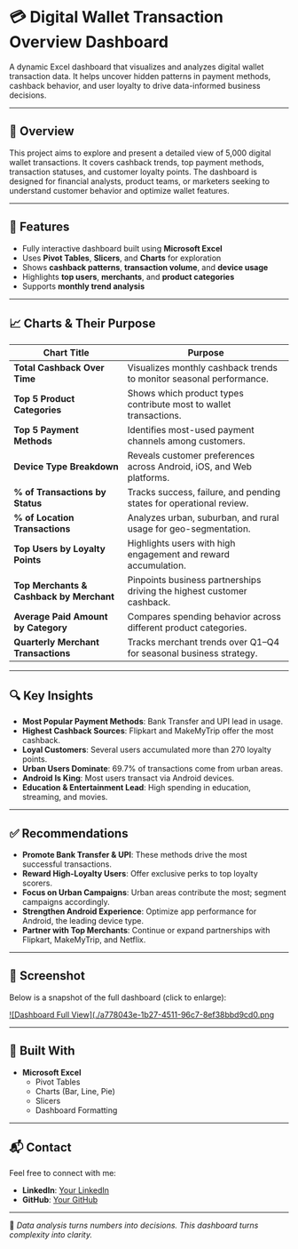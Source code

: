 # 💳 Digital Wallet Transaction Overview Dashboard

A dynamic Excel dashboard that visualizes and analyzes digital wallet transaction data. It helps uncover hidden patterns in payment methods, cashback behavior, and user loyalty to drive data-informed business decisions.


---

## 📌 Overview

This project aims to explore and present a detailed view of 5,000 digital wallet transactions. It covers cashback trends, top payment methods, transaction statuses, and customer loyalty points. The dashboard is designed for financial analysts, product teams, or marketers seeking to understand customer behavior and optimize wallet features.

---

## 🌟 Features

- Fully interactive dashboard built using **Microsoft Excel**
- Uses **Pivot Tables**, **Slicers**, and **Charts** for exploration
- Shows **cashback patterns**, **transaction volume**, and **device usage**
- Highlights **top users**, **merchants**, and **product categories**
- Supports **monthly trend analysis**

---

## 📈 Charts & Their Purpose

| Chart Title                                | Purpose                                                                 |
|-------------------------------------------|-------------------------------------------------------------------------|
| **Total Cashback Over Time**              | Visualizes monthly cashback trends to monitor seasonal performance.     |
| **Top 5 Product Categories**              | Shows which product types contribute most to wallet transactions.       |
| **Top 5 Payment Methods**                 | Identifies most-used payment channels among customers.                  |
| **Device Type Breakdown**                 | Reveals customer preferences across Android, iOS, and Web platforms.    |
| **% of Transactions by Status**           | Tracks success, failure, and pending states for operational review.     |
| **% of Location Transactions**            | Analyzes urban, suburban, and rural usage for geo-segmentation.         |
| **Top Users by Loyalty Points**           | Highlights users with high engagement and reward accumulation.          |
| **Top Merchants & Cashback by Merchant**  | Pinpoints business partnerships driving the highest customer cashback.  |
| **Average Paid Amount by Category**       | Compares spending behavior across different product categories.         |
| **Quarterly Merchant Transactions**       | Tracks merchant trends over Q1–Q4 for seasonal business strategy.       |

---

## 🔍 Key Insights

- **Most Popular Payment Methods**: Bank Transfer and UPI lead in usage.
- **Highest Cashback Sources**: Flipkart and MakeMyTrip offer the most cashback.
- **Loyal Customers**: Several users accumulated more than 270 loyalty points.
- **Urban Users Dominate**: 69.7% of transactions come from urban areas.
- **Android Is King**: Most users transact via Android devices.
- **Education & Entertainment Lead**: High spending in education, streaming, and movies.

---

## ✅ Recommendations

- **Promote Bank Transfer & UPI**: These methods drive the most successful transactions.
- **Reward High-Loyalty Users**: Offer exclusive perks to top loyalty scorers.
- **Focus on Urban Campaigns**: Urban areas contribute the most; segment campaigns accordingly.
- **Strengthen Android Experience**: Optimize app performance for Android, the leading device type.
- **Partner with Top Merchants**: Continue or expand partnerships with Flipkart, MakeMyTrip, and Netflix.

---

## 📸 Screenshot

Below is a snapshot of the full dashboard (click to enlarge):

[![Dashboard Full View](./a778043e-1b27-4511-96c7-8ef38bbd9cd0.png](https://github.com/nouranyasser/digital-wallet-transactions/blob/main/DG-Dashboard.png)

---

## 🧰 Built With

- **Microsoft Excel**
  - Pivot Tables
  - Charts (Bar, Line, Pie)
  - Slicers
  - Dashboard Formatting

---

## 📬 Contact

Feel free to connect with me:

- **LinkedIn**: [Your LinkedIn](#)
- **GitHub**: [Your GitHub](#)

---

🧠 *Data analysis turns numbers into decisions. This dashboard turns complexity into clarity.*




